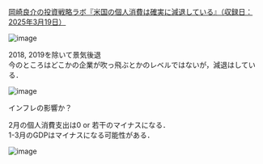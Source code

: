 [岡崎良介の投資戦略ラボ『米国の個人消費は確実に減退している』（収録日：2025年3月19日）](https://youtu.be/oVjPhXoLiUo?si=K91rfzWGAzvw_gs1)

![image](https://github.com/user-attachments/assets/8d17bd76-4190-4fd6-b234-0de7b7bb715b)

2018, 2019を除いて景気後退  
今のところはどこかの企業が吹っ飛ぶとかのレベルではないが，減退はしている．

![image](https://github.com/user-attachments/assets/d67184f5-9b5c-45f6-90c3-4775935fadd9)

インフレの影響か？

2月の個人消費支出は0 or 若干のマイナスになる．  
1-3月のGDPはマイナスになる可能性がある．

![image](https://github.com/user-attachments/assets/c94b2e37-1880-4b4a-905e-c881b71e638a)
